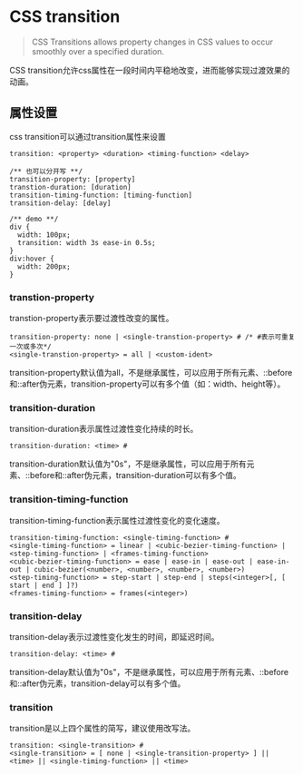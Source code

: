 # CSS transition
>CSS Transitions allows property changes in CSS values to occur smoothly over a specified duration.

CSS transition允许css属性在一段时间内平稳地改变，进而能够实现过渡效果的动画。

## 属性设置
css transition可以通过transition属性来设置
```
transition: <property> <duration> <timing-function> <delay>

/** 也可以分开写 **/
transition-property: [property]
transtion-duration: [duration]
transition-timing-function: [timing-function]
transition-delay: [delay]

/** demo **/
div {
  width: 100px;
  transition: width 3s ease-in 0.5s;
}
div:hover {
  width: 200px;
}
```

### transtion-property
transtion-property表示要过渡性改变的属性。

```
transition-property: none | <single-transtion-property> # /* #表示可重复一次或多次*/
<single-transtion-property> = all | <custom-ident>
```
transition-property默认值为all，不是继承属性，可以应用于所有元素、::before和::after伪元素，transition-property可以有多个值（如：width、height等）。

### transition-duration
transition-duration表示属性过渡性变化持续的时长。
```
transition-duration: <time> #
```
transition-duration默认值为"0s"，不是继承属性，可以应用于所有元素、::before和::after伪元素，transition-duration可以有多个值。

### transition-timing-function
transition-timing-function表示属性过渡性变化的变化速度。
```
transition-timing-function: <single-timing-function> #
<single-timing-function> = linear | <cubic-bezier-timing-function> | <step-timing-function> | <frames-timing-function>
<cubic-bezier-timing-function> = ease | ease-in | ease-out | ease-in-out | cubic-bezier(<number>, <number>, <number>, <number>)
<step-timing-function> = step-start | step-end | steps(<integer>[, [ start | end ] ]?)
<frames-timing-function> = frames(<integer>)
```

### transition-delay
transition-delay表示过渡性变化发生的时间，即延迟时间。
```
transition-delay: <time> #
```
transition-delay默认值为"0s"，不是继承属性，可以应用于所有元素、::before和::after伪元素，transition-delay可以有多个值。

### transition
transition是以上四个属性的简写，建议使用改写法。
```
transition: <single-transition> #
<single-transition> = [ none | <single-transition-property> ] || <time> || <single-timing-function> || <time>
```




